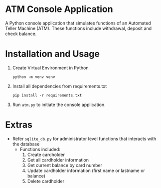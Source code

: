 # __ATM Console Application__
A Python console application that simulates functions of an Automated Teller Machine (ATM). These functions include withdrawal, deposit and check balance.

# __Installation and Usage__
1. Create Virtual Environment in Python
   
   `python -m venv venv`

2. Install all dependencies from requirements.txt
   
   `pip install -r requirements.txt`

3. Run `atm.py` to initiate the console application.


# __Extras__
- Refer `sqlite_db.py` for administrator level functions that interacts with the database
  - Functions included:
    1. Create cardholder
    2. Get all cardholder information
    3. Get current balance by card number
    4. Update cardholder information (first name or lastname or balance)
    5. Delete cardholder
